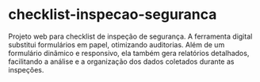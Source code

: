 # checklist-inspecao-seguranca
Projeto web para checklist de inspeção de segurança. A ferramenta digital substitui formulários em papel, otimizando auditorias. Além de um formulário dinâmico e responsivo, ela também gera relatórios detalhados, facilitando a análise e a organização dos dados coletados durante as inspeções.
